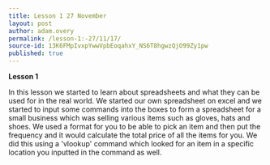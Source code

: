 ```yaml
---
title: Lesson 1 27 November
layout: post
author: adam.overy
permalink: /lesson-1:-27/11/17/
source-id: 13K6FMpIvxpYwwVpbEoqahxY_NS6T8hgwzQjO99Zy1pw
published: true
---
```

**Lesson 1**

In this lesson we started to learn about spreadsheets and what they can be used for in the real world. We started our own spreadsheet on excel and we started to input some commands into the boxes to form a spreadsheet for a small business which was selling various items such as gloves, hats and shoes. We used a format for you to be able to pick an item and then put the frequency and it would calculate the total price of all the items for you. We did this using a 'vlookup' command which looked for an item in a specific location you inputted in the command as well.

